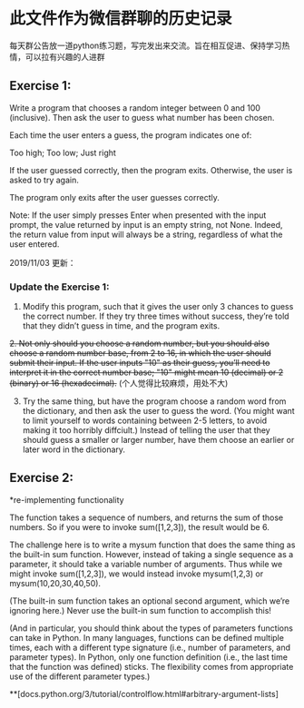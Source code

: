 # 此文件作为微信群聊的历史记录

每天群公告放一道python练习题，写完发出来交流。旨在相互促进、保持学习热情，可以拉有兴趣的人进群

## Exercise 1: 

Write a program that chooses a random integer between 0 and 100 (inclusive). Then ask the user to guess what number has been chosen.

Each time the user enters a guess, the program indicates one of:

Too high; Too low; Just right

If the user guessed correctly, then the program exits. Otherwise, the user is asked to try again.

The program only exits after the user guesses correctly.

Note:
If the user simply presses Enter when presented with the input prompt, the value returned by input is an empty string, not None. Indeed, the return value from input will always be a string, regardless of what the user entered.

2019/11/03 更新：
### Update the Exercise 1:

1. Modify this program, such that it gives the user only 3 chances to guess the correct number. If they try three times without success, they’re told that they didn’t guess in time, and the program exits.

~~2. Not only should you choose a random number, but you should also choose a random number base, from 2 to 16, in which the user should submit their input. If the user inputs "10" as their guess, you’ll need to interpret it in the correct number base; "10" might mean 10 (decimal) or 2 (binary) or 16 (hexadecimal).~~ (个人觉得比较麻烦，用处不大)

3. Try the same thing, but have the program choose a random word from the dictionary, and then ask the user to guess the word. (You might want to limit yourself to words containing between 2-5 letters, to avoid making it too horribly diffciult.) Instead of telling the user that they should guess a smaller or larger number, have them choose an earlier or later word in the dictionary.


## Exercise 2:
*re-implementing functionality

The function takes a sequence of numbers, and returns the sum of those numbers. So if you were to invoke sum([1,2,3]), the result would be 6.

The challenge here is to write a mysum function that does the same thing as the built-in sum function. However, instead of taking a single sequence as a parameter, it should take a variable number of arguments. Thus while we might invoke sum([1,2,3]), we would instead invoke mysum(1,2,3) or mysum(10,20,30,40,50).

(The built-in sum function takes an optional second argument, which we’re ignoring here.)
Never use the built-in sum function to accomplish this!

(And in particular, you should think about the types of parameters functions can take in Python. In many languages, functions can be defined multiple times, each with a different type signature (i.e., number of parameters, and parameter types). In Python, only one function definition (i.e., the last time that the function was defined) sticks. The flexibility comes from appropriate use of the different parameter types.)

**[docs.python.org/3/tutorial/controlflow.html#arbitrary-argument-lists]


